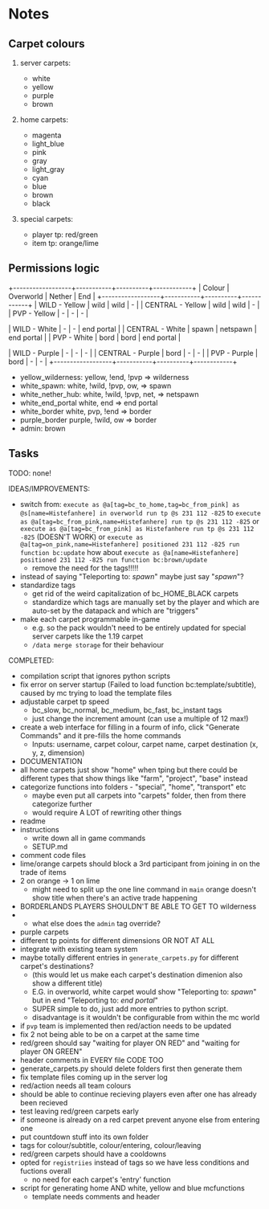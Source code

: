 # Notes

## Carpet colours

1. server carpets:
   - white
   - yellow
   - purple
   - brown

2. home carpets:
   - magenta
   - light_blue
   - pink
   - gray
   - light_gray
   - cyan
   - blue
   - brown
   - black

3. special carpets:
   - player tp: red/green
   - item tp: orange/lime

## Permissions logic

+------------------+-----------+----------+------------+
|      Colour      | Overworld |  Nether  |    End     |
+------------------+-----------+----------+------------+
| WILD - Yellow    | wild      | wild     | -          |
| CENTRAL - Yellow | wild      | wild     | -          |
| PVP - Yellow     | -         | -        | -          |

| WILD - White     | -         | -        | end portal |
| CENTRAL - White  | spawn     | netspawn | end portal |
| PVP - White      | bord      | bord     | end portal |

| WILD - Purple    | -         | -        | -          |
| CENTRAL - Purple | bord      | -        | -          |
| PVP - Purple     | bord      | -        | -          |
+------------------+-----------+----------+------------+

- yellow_wilderness: yellow, !end, !pvp => wilderness
- white_spawn: white, !wild, !pvp, ow, => spawn
- white_nether_hub: white, !wild, !pvp, net, => netspawn
- white_end_portal white, end => end portal
- white_border white, pvp, !end => border
- purple_border purple, !wild, ow => border
- admin: brown

## Tasks

TODO:
none!

IDEAS/IMPROVEMENTS:
- switch from:
  `execute as @a[tag=bc_to_home,tag=bc_from_pink] as @s[name=Histefanhere] in overworld run tp @s 231 112 -825`
  to
  `execute as @a[tag=bc_from_pink,name=Histefanhere] run tp @s 231 112 -825`
  or
  `execute as @a[tag=bc_from_pink] as Histefanhere run tp @s 231 112 -825` (DOESN'T WORK)
  or
  `execute as @a[tag=on_pink,name=Histefanhere] positioned 231 112 -825 run function bc:update`
  how about
  `execute as @a[name=Histefanhere] positioned 231 112 -825 run function bc:brown/update`
  - remove the need for the tags!!!!!
- instead of saying "Teleporting to: *spawn*" maybe just say "*spawn*"?
- standardize tags
    - get rid of the weird capitalization of bc_HOME_BLACK carpets
    - standardize which tags are manually set by the player and which are auto-set by the datapack and which are "triggers"
- make each carpet programmable in-game
    - e.g. so the pack wouldn't need to be entirely updated for special server carpets like the 1.19 carpet
    - `/data merge storage` for their behaviour

COMPLETED:
- compilation script that ignores python scripts
- fix error on server startup (Failed to load function bc:template/subtitle), caused by mc trying to load the template files
- adjustable carpet tp speed
    - bc_slow, bc_normal, bc_medium, bc_fast, bc_instant tags
    - just change the increment amount (can use a multiple of 12 max!)
- create a web interface for filling in a fourm of info, click "Generate Commands" and it pre-fills the home commands
    - Inputs: username, carpet colour, carpet name, carpet destination (x, y, z, dimension)
- DOCUMENTATION
- all home carpets just show "home" when tping but there could be different types that show things like "farm", "project", "base" instead
- categorize functions into folders - "special", "home", "transport" etc
    - maybe even put all carpets into "carpets" folder, then from there categorize further
    - would require A LOT of rewriting other things
- readme
- instructions
    - write down all in game commands
    - SETUP.md
- comment code files
- lime/orange carpets should block a 3rd participant from joining in on the trade of items
- 2 on orange -> 1 on lime
    - might need to split up the one line command in `main`
orange doesn't show title when there's an active trade happening
- BORDERLANDS PLAYERS SHOULDN'T BE ABLE TO GET TO wilderness
- + what else does the `admin` tag override?
- purple carpets
- different tp points for different dimensions OR NOT AT ALL
- integrate with existing team system
- maybe totally different entries in `generate_carpets.py` for different carpet's destinations?
    - (this would let us make each carpet's destination dimenion also show a different title)
    - E.G. in overworld, white carpet would show "Teleporting to: *spawn*" but in end "Teleporting to: *end portal*"
    - SUPER simple to do, just add more entries to python script.
    - disadvantage is it wouldn't be configurable from within the mc world
- if `pvp` team is implemented then red/action needs to be updated
- fix 2 not being able to be on a carpet at the same time
- red/green should say "waiting for player ON RED" and "waiting for player ON GREEN"
- header comments in EVERY file CODE TOO
- generate_carpets.py should delete folders first then generate them
- fix template files coming up in the server log
- red/action needs all team colours
- should be able to continue recieving players even after one has already been recieved
- test leaving red/green carpets early
- if someone is already on a red carpet prevent anyone else from entering one
- put countdown stuff into its own folder
- tags for colour/subtitle, colour/entering, colour/leaving
- red/green carpets should have a cooldowns
- opted for `registriies` instead of tags so we have less conditions and fuctions overall
    - no need for each carpet's 'entry' function
- script for generating home AND white, yellow and blue mcfunctions
    - template needs comments and header
